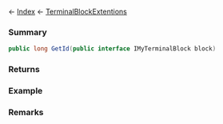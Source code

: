 ← [Index](Api-Index) ← [TerminalBlockExtentions](Sandbox.ModAPI.Ingame.TerminalBlockExtentions)

### Summary

```csharp
public long GetId(public interface IMyTerminalBlock block)
```

### Returns

### Example

### Remarks

